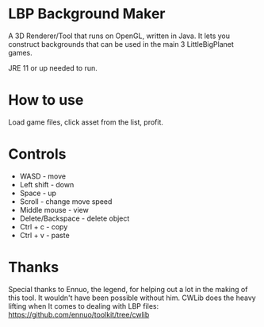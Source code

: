 # LBP Background Maker
A 3D Renderer/Tool that runs on OpenGL, written in Java. It lets you construct backgrounds that can be used in the main 3 LittleBigPlanet games.

JRE 11 or up needed to run.

# How to use
Load game files, click asset from the list, profit.

# Controls
- WASD - move
- Left shift - down
- Space - up
- Scroll - change move speed
- Middle mouse - view
- Delete/Backspace - delete object
- Ctrl + c - copy
- Ctrl + v - paste

# Thanks
Special thanks to Ennuo, the legend, for helping out a lot in the making of this tool. It wouldn't have been possible without him.
CWLib does the heavy lifting when It comes to dealing with LBP files: https://github.com/ennuo/toolkit/tree/cwlib
